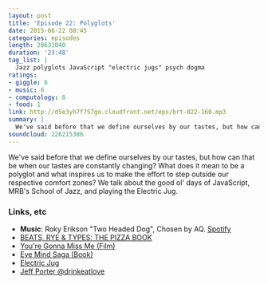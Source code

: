 ```yaml
---
layout: post
title: 'Episode 22: Polyglots'
date: 2015-06-22 08:45
categories: episodes
length: 28631040
duration: '23:48'
tag_list: |
  Jazz polyglots JavaScript "electric jugs" psych dogma
ratings:
- giggle: 6
- music: 6
- computology: 8
- food: 1
link: http://d5e3yh7f757go.cloudfront.net/eps/brt-022-160.mp3
summary: |
  We've said before that we define ourselves by our tastes, but how can that be when our tastes are constantly changing? What does it mean to be a polyglot and what inspires us to make the effort to step outside our respective comfort zones? We talk about the good ol' days of JavaScript, MRB's School of Jazz, and playing the Electric Jug.
soundcloud: 226215386
---
```

We've said before that we define ourselves by our tastes, but how can that be when our tastes are constantly changing? What does it mean to be a polyglot and what inspires us to make the effort to step outside our respective comfort zones? We talk about the good ol' days of JavaScript, MRB's School of Jazz, and playing the Electric Jug.

<!-- more -->

### Links, etc

* <strong>Music</strong>: Roky Erikson "Two Headed Dog", Chosen by AQ. [Spotify](https://open.spotify.com/track/2A61UXeruPvEdX6qO4ZhR5)
* [BEATS, RYE & TYPES: THE PIZZA BOOK](http://beatsryetypes.com/pizza)
* [You're Gonna Miss Me (Film)](http://www.imdb.com/title/tt0791268/)
* [Eye Mind Saga (Book)](http://amzn.to/1BMzgsR)
* [Electric Jug](https://www.youtube.com/watch?v=47SI1FddVqY)
* [Jeff Porter @drinkeatlove](https://twitter.com/drinkeatlove)
